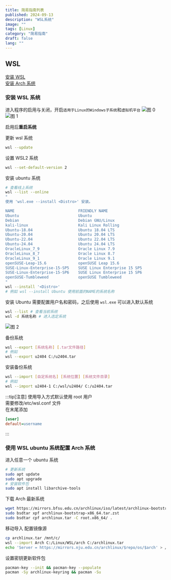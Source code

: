 ```yaml
---
title: 简易指南列表
published: 2024-09-13
description: "WSL系统"
image: ""
tags: [Linux]
category: "简易指南"
draft: false
lang: ""
---
```


## WSL

[安装 WSL](#安装-wsl-系统)\
[安装 Arch 系统](#使用-wsl-ubuntu-系统配置-arch-系统)

### 安装 WSL 系统

进入程序的启用与关闭，开启`适用于Linux的Windows子系统`和`虚拟机平台`
![图 0](https://cdn.la02.cc/pichub/2024/09/14/1726274353.png)  
![图 1](https://cdn.la02.cc/pichub/2024/09/14/1726274363.png)

启用后**重启系统**

更新 wsl 系统

```bash
wsl --update
```

设置 WSL2 系统

```bash
wsl --set-default-version 2
```

安装 ubuntu 系统

```bash
# 查看线上系统
wsl --list --online
"
使用 'wsl.exe --install <Distro>' 安装。

NAME                            FRIENDLY NAME
Ubuntu                          Ubuntu
Debian                          Debian GNU/Linux
kali-linux                      Kali Linux Rolling
Ubuntu-18.04                    Ubuntu 18.04 LTS
Ubuntu-20.04                    Ubuntu 20.04 LTS
Ubuntu-22.04                    Ubuntu 22.04 LTS
Ubuntu-24.04                    Ubuntu 24.04 LTS
OracleLinux_7_9                 Oracle Linux 7.9
OracleLinux_8_7                 Oracle Linux 8.7
OracleLinux_9_1                 Oracle Linux 9.1
openSUSE-Leap-15.6              openSUSE Leap 15.6
SUSE-Linux-Enterprise-15-SP5    SUSE Linux Enterprise 15 SP5
SUSE-Linux-Enterprise-15-SP6    SUSE Linux Enterprise 15 SP6
openSUSE-Tumbleweed             openSUSE Tumbleweed
"
wsl --install '<Distro>'
# 例如 wsl --install Ubuntu 使用前面的NAME的系统名称
```

安装 Ubuntu 需要配置用户名和密码，之后使用 `wsl.exe` 可以进入默认系统

```bash
wsl --list # 查看当前系统
wsl -d 系统名称 # 进入选定系统
```

![图 2](https://cdn.la02.cc/pichub/2024/09/14/1726274852.png)

备份系统

```bash
wsl --export [系统名称] [.tar文件路径]
# 例如
wsl --export u2404 C:/u2404.tar
```

安装备份系统

```bash
wsl --import [自定系统名] [系统位置] [系统文件目录]
# 例如
wsl --import u2404-1 C:/wsl/u2404/ C:/u2404.tar
```

:::tip[注意]
使用导入方式默认使用 root 用户\
需要修改/etc/wsl.conf 文件\
在末尾添加

```ini
[user]
default=username
```

:::

### 使用 WSL ubuntu 系统配置 Arch 系统

进入任意一个 ubuntu 系统

```bash
# 更新系统
sudo apt update
sudo apt upgrade
# 安装软件包
sudo apt install libarchive-tools
```

下载 Arch 最新系统

```bash
wget https://mirrors.bfsu.edu.cn/archlinux/iso/latest/archlinux-bootstrap-x86_64.tar.zst
sudo bsdtar xpf archlinux-bootstrap-x86_64.tar.zst
sudo bsdtar cpf archlinux.tar -C root.x86_64/ .
```

移动导入 配置镜像源

```bash
cp archlinux.tar /mnt/c/
wsl --import Arch C:/Linux/WSL/arch C:/archlinux.tar
echo 'Server = https://mirrors.nju.edu.cn/archlinux/$repo/os/$arch' > /etc/pacman.d/mirrorlist
```

设置密钥更新软件包

```bash
pacman-key --init && pacman-key --populate
pacman -Sy archlinux-keyring && pacman -Su
```
